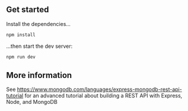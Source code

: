 

## Get started

Install the dependencies...

```bash
npm install
```

...then start the dev server:

```bash
npm run dev
```

## More information
See https://www.mongodb.com/languages/express-mongodb-rest-api-tutorial for an advanced tutorial about building a REST API with Express, Node, and MongoDB